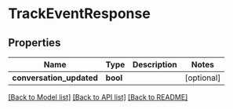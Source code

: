 # TrackEventResponse

## Properties
Name | Type | Description | Notes
------------ | ------------- | ------------- | -------------
**conversation_updated** | **bool** |  | [optional] 

[[Back to Model list]](../README.md#documentation-for-models) [[Back to API list]](../README.md#documentation-for-api-endpoints) [[Back to README]](../README.md)


